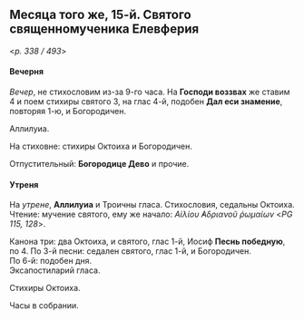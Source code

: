 
## Месяца того же, 15-й. Святого священномученика Елевферия  

<*p. 338 / 493*>

#### Вечерня

*Вечер*, не стихословим из-за 9-го часа. На **Господи воззвах** же ставим 4 и поем стихиры святого 3, 
на глас 4-й, подобен **Дал еси знамение**, повторяя 1-ю, и Богородичен.  

Аллилуиа. 

На стиховне: стихиры Октоиха и Богородичен. 

Отпустительный: **Богородице Дево** и прочие. 

#### Утреня

На *утрене*, **Аллилуиа** и Троичны гласа. Стихословия, седальны Октоиха.  
Чтение: мучение святого, ему же начало: *Αἰλίου ̓Αδριανοῦ ῥωμαίων* <*PG 115, 128*>.

Канона три: два Октоиха, и святого, глас 1-й, Иосиф **Песнь победную**, по 4.
По 3-й песни: седален святого, глас 1-й, и Богородичен.  
По 6-й: подобен дня.  
Эксапостиларий гласа. 

Стихиры Октоиха. 

Часы в собрании. 
